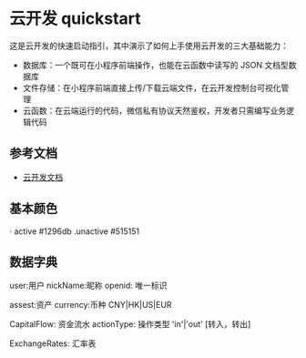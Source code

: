 # 云开发 quickstart

这是云开发的快速启动指引，其中演示了如何上手使用云开发的三大基础能力：

- 数据库：一个既可在小程序前端操作，也能在云函数中读写的 JSON 文档型数据库
- 文件存储：在小程序前端直接上传/下载云端文件，在云开发控制台可视化管理
- 云函数：在云端运行的代码，微信私有协议天然鉴权，开发者只需编写业务逻辑代码

## 参考文档

- [云开发文档](https://developers.weixin.qq.com/miniprogram/dev/wxcloud/basis/getting-started.html)

## 基本颜色

· active #1296db
.unactive #515151

## 数据字典

user:用户
nickName:昵称
openid: 唯一标识

assest:资产
currency:币种 CNY|HK|US|EUR

CapitalFlow: 资金流水
actionType: 操作类型 'in'|'out' [转入，转出]

ExchangeRates: 汇率表


